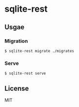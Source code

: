 # sqlite-rest

## Usgae

### Migration

```
$ sqlite-rest migrate ./migrates
```

### Serve

```
$ sqlite-rest serve
```

## License

MIT